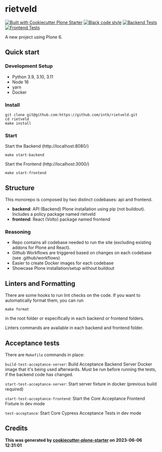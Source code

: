 # rietveld

[![Built with Cookiecutter Plone Starter](https://img.shields.io/badge/built%20with-Cookiecutter%20Plone%20Starter-0083be.svg?logo=cookiecutter)](https://github.com/collective/cookiecutter-plone-starter/)
[![Black code style](https://img.shields.io/badge/code%20style-black-000000.svg)](https://github.com/ambv/black)
[![Backend Tests](https://github.com/https://github.com/intk/rietveld/actions/workflows/backend.yml/badge.svg)](https://github.com/https://github.com/intk/rietveld/actions/workflows/backend.yml)
[![Frontend Tests](https://github.com/https://github.com/intk/rietveld/actions/workflows/frontend.yml/badge.svg)](https://github.com/https://github.com/intk/rietveld/actions/workflows/frontend.yml)

A new project using Plone 6.

## Quick start

### Development Setup

- Python 3.9, 3.10, 3.11
- Node 16
- yarn
- Docker

### Install

```shell
git clone git@github.com:https://github.com/intk/rietveld.git
cd rietveld
make install
```

### Start

Start the Backend (http://localhost:8080/)

```shell
make start-backend
```

Start the Frontend (http://localhost:3000/)

```shell
make start-frontend
```

## Structure

This monorepo is composed by two distinct codebases: api and frontend.

- **backend**: API (Backend) Plone installation using pip (not buildout). Includes a policy package named rietveld
- **frontend**: React (Volto) package named frontend

### Reasoning

- Repo contains all codebase needed to run the site (excluding existing addons for Plone and React).
- Github Workflows are triggered based on changes on each codebase (see .github/workflows)
- Easier to create Docker images for each codebase
- Showcase Plone installation/setup without buildout

## Linters and Formatting

There are some hooks to run lint checks on the code. If you want to automatically format them, you can run

`make format`

in the root folder or especifically in each backend or frontend folders.

Linters commands are available in each backend and frontend folder.

## Acceptance tests

There are `Makefile` commands in place:

`build-test-acceptance-server`: Build Acceptance Backend Server Docker image that it's being used afterwards. Must be run before running the tests, if the backend code has changed.

`start-test-acceptance-server`: Start server fixture in docker (previous build required)

`start-test-acceptance-frontend`: Start the Core Acceptance Frontend Fixture in dev mode

`test-acceptance`: Start Core Cypress Acceptance Tests in dev mode

## Credits

**This was generated by [cookiecutter-plone-starter](https://github.com/collective/cookiecutter-plone-starter) on 2023-06-06 12:31:01**
